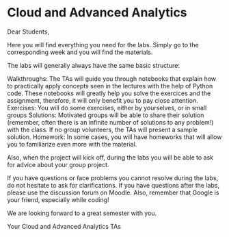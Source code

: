 # Cloud and Advanced Analytics

Dear Students,

Here you will find everything you need for the labs. Simply go to the corresponding week and you will find the materials.

The labs will generally always have the same basic structure:

Walkthroughs: The TAs will guide you through notebooks that explain how to practically apply concepts seen in the lectures with the help of Python code. These notebooks will greatly help you solve the exercices and the assignment, therefore, it will only benefit you to pay close attention.
Exercises: You will do some exercises, either by yourselves, or in small groups
Solutions: Motivated groups will be able to share their solution (remember, often there is an infinite number of solutions to any problem!) with the class. If no group volunteers, the TAs will present a sample solution.
Homework: In some cases, you will have homeworks that will allow you to familiarize even more with the material. 

Also, when the project will kick off, during the labs you will be able to ask for advice about your group project. 

If you have questions or face problems you cannot resolve during the labs, do not hesitate to ask for clarifications. If you have questions after the labs, please use the discussion forum on Moodle. Also, remember that Google is your friend, especially while coding!

We are looking forward to a great semester with you.

Your Cloud and Advanced Analytics TAs
